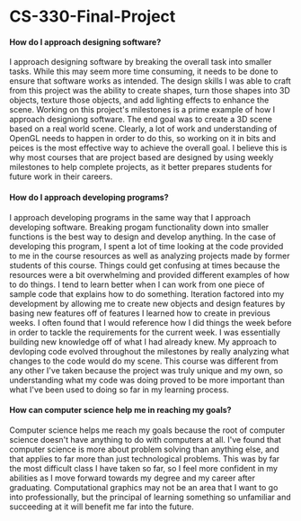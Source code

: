 # CS-330-Final-Project

#### How do I approach designing software?
I approach designing software by breaking the overall task into smaller tasks. While this may seem more time consuming, it needs to be done to ensure that software works as intended. The design skills I was able to craft from this project was the ability to create shapes, turn those shapes into 3D objects, texture those objects, and add lighting effects to enhance the scene. Working on this project's milestones is a prime example of how I approach designiong software. The end goal was to create a 3D scene based on a real world scene. Clearly, a lot of work and understanding of OpenGL needs to happen in order to do this, so working on it in bits and peices is the most effective way to achieve the overall goal. I believe this is why most courses that are project based are designed by using weekly milestones to help complete projects, as it better prepares students for future work in their careers.

#### How do I approach developing programs?
I approach developing programs in the same way that I approach developing software. Breaking progam functionality down into smaller functions is the best way to design and develop anything. In the case of developing this program, I spent a lot of time looking at the code provided to me in the course resources as well as analyzing projects made by former students of this course. Things could get confusing at times because the resources were a bit overwhelming and provided different examples of how to do things. I tend to learn better when I can work from one piece of sample code that explains how to do something. Iteration factored into my development by allowing me to create new objects and design features by basing new features off of features I learned how to create in previous weeks. I often found that I would reference how I did things the week before in order to tackle the requirements for the current week. I was essentially building new knowledge off of what I had already knew. My approach to devloping code evolved throughout the milestones by really analyzing what changes to the code would do my scene. This course was different from any other I've taken because the project was truly unique and my own, so understanding what my code was doing proved to be more important than what I've been used to doing so far in my learning process.

#### How can computer science help me in reaching my goals?
Computer science helps me reach my goals because the root of computer science doesn't have anything to do with computers at all. I've found that computer science is more about problem solving than anything else, and that applies to far more than just technological problems. This was by far the most difficult class I have taken so far, so I feel more confident in my abilities as I move forward towards my degree and my career after graduating. Computational graphics may not be an area that I want to go into professionally, but the principal of learning something so unfamiliar and succeeding at it will benefit me far into the future. 

